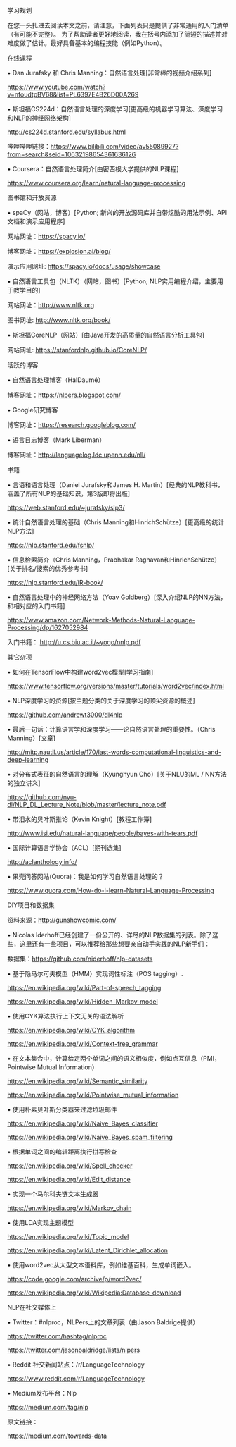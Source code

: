 学习规划


在您一头扎进去阅读本文之前，请注意，下面列表只是提供了非常通用的入门清单（有可能不完整）。 为了帮助读者更好地阅读，我在括号内添加了简短的描述并对难度做了估计。最好具备基本的编程技能（例如Python）。



在线课程



• Dan Jurafsky 和 Chris Manning：自然语言处理[非常棒的视频介绍系列]

https://www.youtube.com/watch?v=nfoudtpBV68&list=PL6397E4B26D00A269



• 斯坦福CS224d：自然语言处理的深度学习[更高级的机器学习算法、深度学习和NLP的神经网络架构]

http://cs224d.stanford.edu/syllabus.html

哔哩哔哩链接：https://www.bilibili.com/video/av55089927?from=search&seid=10632198654361636126



• Coursera：自然语言处理简介[由密西根大学提供的NLP课程]

https://www.coursera.org/learn/natural-language-processing



图书馆和开放资源



• spaCy（网站，博客）[Python; 新兴的开放源码库并自带炫酷的用法示例、API文档和演示应用程序]

网站网址：https://spacy.io/

博客网址：https://explosion.ai/blog/

演示应用网址: https://spacy.io/docs/usage/showcase



• 自然语言工具包（NLTK）（网站，图书）[Python; NLP实用编程介绍，主要用于教学目的]

网站网址：http://www.nltk.org

图书网址: http://www.nltk.org/book/



• 斯坦福CoreNLP（网站）[由Java开发的高质量的自然语言分析工具包]

网站网址: https://stanfordnlp.github.io/CoreNLP/



活跃的博客



• 自然语言处理博客（HalDaumé）

博客网址：https://nlpers.blogspot.com/



• Google研究博客

博客网址：https://research.googleblog.com/



• 语言日志博客（Mark Liberman）

博客网址：http://languagelog.ldc.upenn.edu/nll/



书籍



• 言语和语言处理（Daniel Jurafsky和James H. Martin）[经典的NLP教科书，涵盖了所有NLP的基础知识，第3版即将出版]

https://web.stanford.edu/~jurafsky/slp3/



• 统计自然语言处理的基础（Chris Manning和HinrichSchütze）[更高级的统计NLP方法]

https://nlp.stanford.edu/fsnlp/



• 信息检索简介（Chris Manning，Prabhakar Raghavan和HinrichSchütze）[关于排名/搜索的优秀参考书]

https://nlp.stanford.edu/IR-book/



• 自然语言处理中的神经网络方法（Yoav Goldberg）[深入介绍NLP的NN方法，和相对应的入门书籍]

https://www.amazon.com/Network-Methods-Natural-Language-Processing/dp/1627052984

入门书籍： http://u.cs.biu.ac.il/~yogo/nnlp.pdf



其它杂项



• 如何在TensorFlow中构建word2vec模型[学习指南]

https://www.tensorflow.org/versions/master/tutorials/word2vec/index.html



• NLP深度学习的资源[按主题分类的关于深度学习的顶尖资源的概述]

https://github.com/andrewt3000/dl4nlp



• 最后一句话：计算语言学和深度学习——论自然语言处理的重要性。（Chris Manning）[文章]

http://mitp.nautil.us/article/170/last-words-computational-linguistics-and-deep-learning



• 对分布式表征的自然语言的理解（Kyunghyun Cho）[关于NLU的ML / NN方法的独立讲义]

https://github.com/nyu-dl/NLP_DL_Lecture_Note/blob/master/lecture_note.pdf



• 带泪水的贝叶斯推论（Kevin Knight）[教程工作簿]

http://www.isi.edu/natural-language/people/bayes-with-tears.pdf



• 国际计算语言学协会（ACL）[期刊选集]

http://aclanthology.info/



• 果壳问答网站(Quora)：我是如何学习自然语言处理的？

https://www.quora.com/How-do-I-learn-Natural-Language-Processing



DIY项目和数据集


资料来源：http://gunshowcomic.com/



• Nicolas Iderhoff已经创建了一份公开的、详尽的NLP数据集的列表。除了这些，这里还有一些项目，可以推荐给那些想要亲自动手实践的NLP新手们：

数据集：https://github.com/niderhoff/nlp-datasets



• 基于隐马尔可夫模型（HMM）实现词性标注（POS tagging）.

https://en.wikipedia.org/wiki/Part-of-speech_tagging

https://en.wikipedia.org/wiki/Hidden_Markov_model



• 使用CYK算法执行上下文无关的语法解析

https://en.wikipedia.org/wiki/CYK_algorithm

https://en.wikipedia.org/wiki/Context-free_grammar



• 在文本集合中，计算给定两个单词之间的语义相似度，例如点互信息（PMI，Pointwise Mutual Information）

https://en.wikipedia.org/wiki/Semantic_similarity

https://en.wikipedia.org/wiki/Pointwise_mutual_information



• 使用朴素贝叶斯分类器来过滤垃圾邮件

https://en.wikipedia.org/wiki/Naive_Bayes_classifier

https://en.wikipedia.org/wiki/Naive_Bayes_spam_filtering



• 根据单词之间的编辑距离执行拼写检查

https://en.wikipedia.org/wiki/Spell_checker

https://en.wikipedia.org/wiki/Edit_distance



• 实现一个马尔科夫链文本生成器

https://en.wikipedia.org/wiki/Markov_chain



• 使用LDA实现主题模型

https://en.wikipedia.org/wiki/Topic_model

https://en.wikipedia.org/wiki/Latent_Dirichlet_allocation



• 使用word2vec从大型文本语料库，例如维基百科，生成单词嵌入。

https://code.google.com/archive/p/word2vec/

https://en.wikipedia.org/wiki/Wikipedia:Database_download



NLP在社交媒体上



• Twitter：#nlproc，NLPers上的文章列表（由Jason Baldrige提供）

https://twitter.com/hashtag/nlproc

https://twitter.com/jasonbaldridge/lists/nlpers



• Reddit 社交新闻站点：/r/LanguageTechnology

https://www.reddit.com/r/LanguageTechnology



• Medium发布平台：Nlp

https://medium.com/tag/nlp



原文链接：

https://medium.com/towards-data